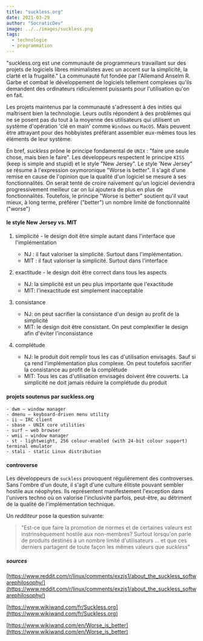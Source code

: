 ```yaml
---
title: "suckless.org"
date: 2021-03-29
author: "SocraticDev"
image: ../../images/suckless.png
tags:
  - technologie
  - programmation
---
```

"suckless.org est une communauté de programmeurs travaillant sur des projets de logiciels libres minimalistes avec un accent sur la simplicité, la clarté et la frugalité." La communauté fut fondée par l'Allemand Anselm R. Garbe et combat le développement de logiciels tellement complexes qu'ils demandent des ordinateurs ridiculement puissants pour l'utilisation qu'on en fait.

Les projets maintenus par la communauté s'adressent à des initiés qui maîtrisent bien la technologie. Leurs outils répondent à des problèmes qui ne se posent pas du tout à la moyenne des utilisateurs qui utilisent un système d'opération 'clé en main' comme ``Ẁindows`` ou ``MacOS``. Mais peuvent être attrayant pour des hobbyistes préférant assembler eux-mêmes tous les éléments de leur système.

En bref, _suckless_ prône le principe fondamental de ``UNIX`` : "faire une seule chose, mais bien le faire". Les développeurs respectent le principe ``KISS`` (keep is simple and stupid) et le style "New Jersey". Le style 'New Jersey" se résume à l'expression oxymoronique "Worse is better". Il s'agit d'une remise en cause de l'opinion que la qualité d'un logiciel se mesure à ses fonctionnalités. On serait tenté de croire naïvement qu'un logiciel deviendra progressivement meilleur car on lui ajoutera de plus en plus de fonctionnalités. Toutefois, le principe "Worse is better" soutient qu'il vaut mieux, à long terme, préférer ("better") un nombre limité de fonctionnalité ("worse")

#### le style New Jersey vs. MIT

1. simplicité - le design doit être simple autant dans l'interface que l'implémentation
    - NJ : il faut valoriser la simplicité. Surtout dans l'implémentation.
    - MIT : il faut valoriser la simplicité. Surtout dans l'interface  

2. exactitude - le design doit être correct dans tous les aspects
    - NJ: la simplicité est un peu plus importante que l'exactitude
    - MIT: l'inexactitude est simplement inacceptable  

3. consistance  
    - NJ: on peut sacrifier la consistance d'un design au profit de la simplicité
    - MIT: le design doit être consistant. On peut complexifier le design afin d'éviter l'inconsistance  

4. complétude
    - NJ: le produit doit remplir tous les cas d'utilisation envisagés. Sauf si ça rend l'implémentation plus complexe. On peut toutefois sacrifier la consistance au profit de la complétude  
    - MIT: Tous les cas d'utilisation envisagés doivent être couverts. La simplicité ne doit jamais réduire la complétude du produit

#### projets soutenus par suckless.org
    - dwm – window manager
    - dmenu – keyboard-driven menu utility
    - ii – IRC client
    - sbase - UNIX core utilities
    - surf – web browser
    - wmii – window manager
    - st - lightweight, 256 colour-enabled (with 24-bit colour support) terminal emulator
    - stali - static Linux distribution

#### controverse

Les développeurs de ``suckless`` provoquent régulièrement des controverses. Sans l'ombre d'un doute, il s'agit d'une culture élitiste pouvant sembler hostile aux néophytes. Ils représentent manifestement l'exception dans l'univers techno où on valorise l'inclusivité parfois, peut-être, au détriment de la qualité de l'implémentation technique. 

Un _redditeur_ pose la question suivante:
>"Est-ce que faire la promotion de normes et de certaines valeurs est  instrinsèquement hostile aux non-membres? Surtout lorsqu'on parle de produits destinés à un nombre limité d'utilisateurs ... et que ces derniers partagent de toute façon les mêmes valeurs que _suckless_"

##### sources
[https://www.reddit.com/r/linux/comments/exzjs1/about_the_suckless_softwarephilosophy/](https://www.reddit.com/r/linux/comments/exzjs1/about_the_suckless_softwarephilosophy/)

[https://www.wikiwand.com/fr/Suckless.org](https://www.wikiwand.com/fr/Suckless.org)

[https://www.wikiwand.com/en/Worse_is_better](https://www.wikiwand.com/en/Worse_is_better)